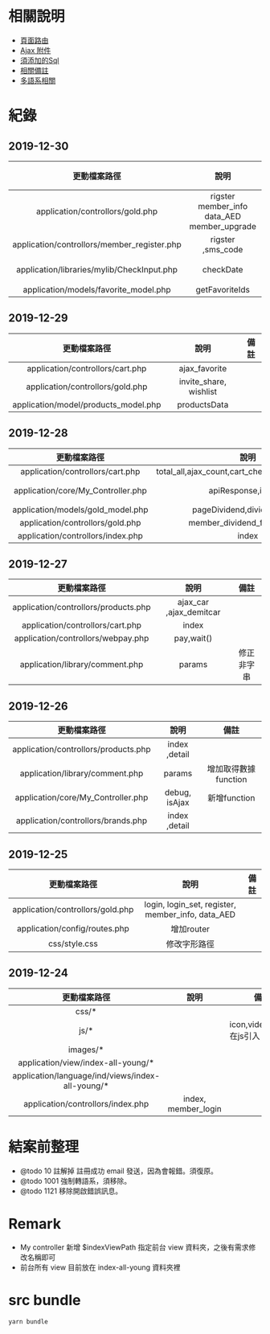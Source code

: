 # 相關說明

- [頁面路由](/doc/simen.router.md)
- [Ajax 附件](/doc/simen.ajax.md)
- [須添加的Sql](/doc/simen.addSql.md)
- [相關備註](/doc/simen.remark.md)
- [多語系相關](/doc/simen.lang.md)

# 紀錄

## 2019-12-30

|                更動檔案路徑                 |                           說明                           |  備註  |
| :-----------------------------------------: | :------------------------------------------------------: | :----: |
|      application/controllors/gold.php       | rigster<br>member_info<br>data_AED<br>member_upgrade<br> | &nbsp; |
| application/controllors/member_register.php |                    rigster ,sms_code                     | &nbsp; |
| application/libraries/mylib/CheckInput.php  |                        checkDate                         |  新增  |
|    application/models/favorite_model.php    |                      getFavoriteIds                      | &nbsp; |

## 2019-12-29

|             更動檔案路徑             |          說明          |  備註  |
| :----------------------------------: | :--------------------: | :----: |
|   application/controllors/cart.php   |     ajax_favorite      | &nbsp; |
|   application/controllors/gold.php   | invite_share, wishlist | &nbsp; |
| application/model/products_model.php |      productsData      | &nbsp; |

## 2019-12-28

|            更動檔案路徑            |                       說明                        |     備註     |
| :--------------------------------: | :-----------------------------------------------: | :----------: |
|  application/controllors/cart.php  | total_all,ajax_count,cart_checkout,ajax_area_info |    &nbsp;    |
| application/core/My_Controller.php |                apiResponse,isLogin                | 新增function |
| application/models/gold_model.php  |            pageDividend,dividendExpire            |    &nbsp;    |
|  application/controllors/gold.php  |           member_dividend_fun,dividend            |    &nbsp;    |
| application/controllors/index.php  |                       index                       |    &nbsp;    |

## 2019-12-27

|             更動檔案路徑             |          說明           |    備註    |
| :----------------------------------: | :---------------------: | :--------: |
| application/controllors/products.php | ajax_car ,ajax_demitcar |   &nbsp;   |
|   application/controllors/cart.php   |          index          |   &nbsp;   |
|  application/controllors/webpay.php  |       pay,wait()        |   &nbsp;   |
|   application/library/comment.php    |         params          | 修正非字串 |

## 2019-12-26

|             更動檔案路徑             |     說明      |         備註         |
| :----------------------------------: | :-----------: | :------------------: |
| application/controllors/products.php | index ,detail |        &nbsp;        |
|   application/library/comment.php    |    params     | 增加取得數據function |
|  application/core/My_Controller.php  | debug, isAjax |     新增function     |
|  application/controllors/brands.php  | index ,detail |        &nbsp;        |


## 2019-12-25

|           更動檔案路徑           |                       說明                        |  備註  |
| :------------------------------: | :-----------------------------------------------: | :----: |
| application/controllors/gold.php | login, login_set, register, member_info, data_AED | &nbsp; |
|  application/config/routes.php   |                    增加router                     | &nbsp; |
|          css/style.css           |                   修改字形路徑                    | &nbsp; |

## 2019-12-24

|                   更動檔案路徑                    |        說明         |                備註                |
| :-----------------------------------------------: | :-----------------: | :--------------------------------: |
|                       css/*                       |       &nbsp;        |               &nbsp;               |
|                       js/*                        |       &nbsp;        | icon,video,sound 在js引入 路徑要改 |
|                     images/*                      |       &nbsp;        |               &nbsp;               |
|        application/view/index-all-young/*         |       &nbsp;        |               &nbsp;               |
| application/language/ind/views/index-all-young/\* |       &nbsp;        |               &nbsp;               |
|         application/controllors/index.php         | index, member_login |               &nbsp;               |

# 結案前整理

- @todo 10 註解掉 註冊成功 email 發送，因為會報錯。須復原。
- @todo 1001 強制轉語系，須移除。
- @todo 1121 移除開啟錯誤訊息。
 

# Remark

- My controller 新增 $indexViewPath 指定前台 view 資料夾，之後有需求修改名稱即可
- 前台所有 view 目前放在 index-all-young 資料夾裡

# src bundle

```bash
yarn bundle
```